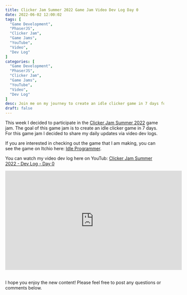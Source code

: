 ```yaml
---
title: Clicker Jam Summer 2022 Game Jam Video Dev Log Day 0
date: 2022-06-02 12:00:02
tags: [
  "Game Development",
  "PhaserJS",
  "Clicker Jam",
  "Game Jams",
  "YouTube",
  "Video",
  "Dev Log"
]
categories: [
  "Game Development",
  "PhaserJS",
  "Clicker Jam",
  "Game Jams",
  "YouTube",
  "Video",
  "Dev Log"
]
desc: Join me on my journey to create an idle clicker game in 7 days for the Clicker Jam Summer 2022 Game Jam! Learn more in my Day 0 Dev Log.
draft: false
---
```


This week I decided to participate in the <a href="https://itch.io/jam/clicker-jam-summer-2022" target="_blank">Clicker Jam Summer 2022</a> game jam. The goal of this game jam is to create an idle clicker game in 7 days. For this game jam I decided to share my daily updates via video dev logs.

If you are interested in checking out the game that I am making, you can see the game on Itchio here: <a href="https://galemius.itch.io/idle-programmer" target="_blank">Idle Programmer</a>.

You can watch my video dev log here on YouTub: <a href="https://www.youtube.com/watch?v=S-jdA-817K8" target="_blank">Clicker Jam Summer 2022 - Dev Log - Day 0</a>

<div style="text-align: center;"><iframe width="560" height="315" src="https://www.youtube.com/embed/S-jdA-817K8" title="YouTube video player" frameborder="0" allow="accelerometer; autoplay; clipboard-write; encrypted-media; gyroscope; picture-in-picture" allowfullscreen></iframe></div><br />

I hope you enjoy the new content! Please feel free to post any questions or comments below.
